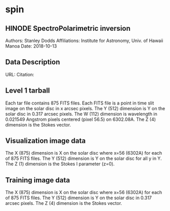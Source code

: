 # spin
## HINODE SpectroPolarimetric inversion
Authors: Stanley Dodds
Affiliations: Institute for Astronomy, Univ. of Hawaii Manoa
Date: 2018-10-13

## Data Description
URL: 
Citation: 

## Level 1 tarball
Each tar file contains 875 FITS files.
Each FITS file is a point in time slit image on the solar disc in x arcsec pixels.
The Y (512) dimension is Y on the solar disc in 0.317 arcsec pixels.
The W (112) dimension is wavelength in 0.021549 Angstrom pixels centered (pixel 56.5) on 6302.08A.
The Z (4) dimension is the Stokes vector.

## Visualization image data
The X (875) dimension is X on the solar disc where x=56 (6302A) for each of 875 FITS files.
The Y (512) dimension is Y on the solar disc for all y in Y.
The Z (1) dimension is the Stokes I parameter (z=0).

## Training image data
The X (875) dimension is X on the solar disc where x=56 (6302A) for each of 875 FITS files.
The Y (512) dimension is Y on the solar disc in 0.317 arcsec pixels.
The Z (4) dimension is the Stokes vector.
